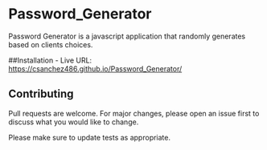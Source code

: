 # Password_Generator

Password Generator is a javascript application that randomly generates based on clients choices. 

##Installation - Live URL: 
https://csanchez486.github.io/Password_Generator/

## Contributing
Pull requests are welcome. For major changes, please open an issue first to discuss what you would like to change.

Please make sure to update tests as appropriate.